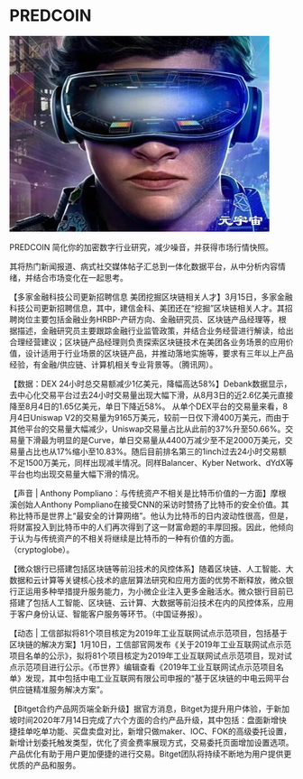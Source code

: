 # 

# PREDCOIN

![](64ae5a7961e53fd102c266db4e8f115.jpg)

PREDCOIN 简化你的加密数字行业研究，减少噪音，并获得市场行情快照。

其将热门新闻报道、病式社交媒体帖子汇总到一体化数据平台，从中分析内容情绪，并结合市场变化在一起思考。

【多家金融科技公司更新招聘信息 美团挖掘区块链相关人才】3月15日，多家金融科技公司更新招聘信息，其中，建信金科、美团还在“挖掘”区块链相关人才。其招聘岗位主要包括金融业务HRBP-产研方向、金融研究员、区块链产品经理等，根据描述，金融研究员主要跟踪金融行业监管政策，并结合业务经营进行解读，给出合理经营建议；区块链产品经理则负责探索区块链技术在美团各业务场景的应用价值，设计适用于行业场景的区块链产品，并推动落地实施等，要求有三年以上产品经验，有金融/供应链、计算机相关专业背景等。（腾讯网）。

【数据：DEX 24小时总交易额减少1亿美元，降幅高达58%】Debank数据显示，去中心化交易平台过去24小时交易量出现大幅下滑，从8月3日的近2.6亿美元直接降至8月4日的1.65亿美元，单日下降近58%。 从单个DEX平台的交易量来看，8月4日Uniswap V2的交易量为9165万美元，较前一日仅下滑400万美元，而由于其他平台的交易量大幅减少，Uniswap交易量占比从此前的37%升至50.66%。交易量下滑最为明显的是Curve，单日交易量从4400万减少至不足2000万美元，交易量占比也从17%缩小至10.83%。随后目前排名第三的1inch过去24小时交易额不足1500万美元，同样出现减半情况。同样Balancer、Kyber Network、dYdX等平台也均出现交易量大幅下滑的情况。

【声音 | Anthony Pompliano：与传统资产不相关是比特币价值的一方面】摩根溪创始人Anthony Pompliano在接受CNN的采访时赞扬了比特币的安全价值。其称比特币是世界上“最安全的计算网络”。他认为比特币的日内波动性很高，但是，将财富投入到比特币中的人们再次得到了这一财富命题的丰厚回报。因此，他倾向于认为与传统资产的不相关将继续是比特币的一种有价值的方面。（cryptoglobe）。

【微众银行已搭建包括区块链等前沿技术的风控体系】随着区块链、人工智能、大数据和云计算等关键核心技术的底层算法研究和应用方面的优势不断释放，微众银行正运用多种举措提升服务能力，为小微企业注入更多金融活水。微众银行目前已搭建了包括人工智能、区块链、云计算、大数据等前沿技术在内的风控体系，应用于客户身份认证、智能客户服务等环节。（中国证券报）。

【动态 | 工信部拟将81个项目核定为2019年工业互联网试点示范项目，包括基于区块链的解决方案】1月10日，工信部官网发布《关于2019年工业互联网试点示范项目名单的公示》，拟将81个项目核定为2019年工业互联网试点示范项目，现对试点示范项目进行公示。《币世界》编辑查看《2019年工业互联网试点示范项目名单》发现，其中包括中电工业互联网有限公司申报的“基于区块链的中电云网平台供应链精准服务解决方案”。

【Bitget合约产品网页端全新升级】据官方消息，Bitget为提升用户体验，于新加坡时间2020年7月14日完成了六个方面的合约产品升级，其中包括：盘面新增快捷挂单吃单功能、买盘卖盘对比，新增只做maker、IOC、FOK的高级委托设置，新增计划委托触发类型，优化了资金费率展现方式，交易委托页面增加设置选项。产品优化有助于用户更加便捷的进行交易。Bitget团队将持续不断地为用户提供更优质的产品和服务。


